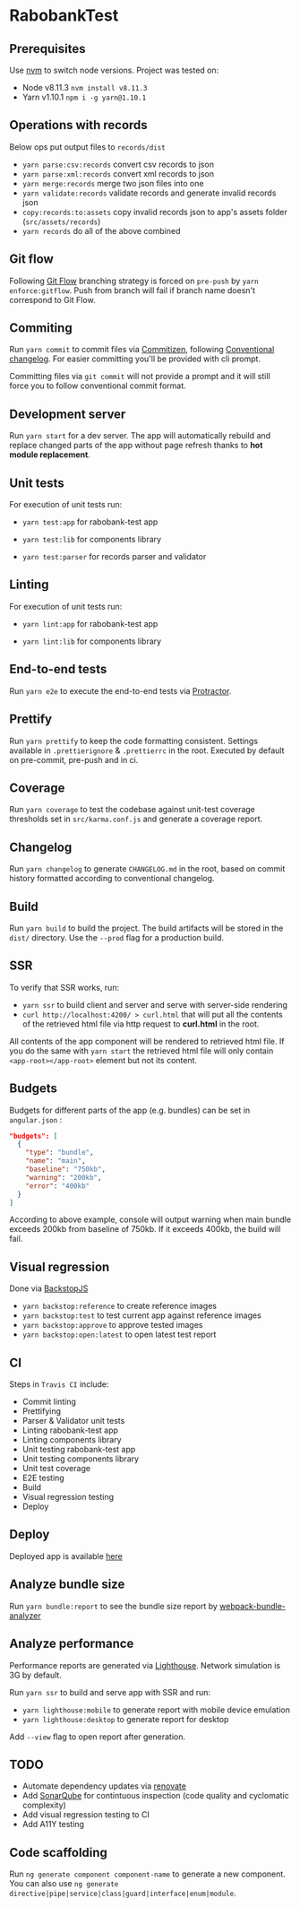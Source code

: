 # RabobankTest

## Prerequisites

Use [nvm](https://github.com/creationix/nvm) to switch node versions. Project was tested on:

- Node v8.11.3 `nvm install v8.11.3`
- Yarn v1.10.1 `npm i -g yarn@1.10.1`

## Operations with records

Below ops put output files to `records/dist`

- `yarn parse:csv:records` convert csv records to json
- `yarn parse:xml:records` convert xml records to json
- `yarn merge:records` merge two json files into one
- `yarn validate:records` validate records and generate invalid records json
- `copy:records:to:assets` copy invalid records json to app's assets folder (`src/assets/records`)
- `yarn records` do all of the above combined

## Git flow

Following [Git Flow](https://nvie.com/posts/a-successful-git-branching-model/) branching strategy is forced
on `pre-push` by `yarn enforce:gitflow`. Push from branch will fail if branch name doesn't correspond to Git Flow.

## Commiting

Run `yarn commit` to commit files via [Commitizen](https://github.com/commitizen/cz-cli),
following [Conventional changelog](https://github.com/conventional-changelog/conventional-changelog).
For easier committing you'll be provided with cli prompt.

Committing files via `git commit` will not provide a prompt and it will still force you to follow conventional commit format.

## Development server

Run `yarn start` for a dev server. The app will automatically rebuild and replace changed parts of the app without page refresh thanks to **hot module replacement**.

## Unit tests

For execution of unit tests run:

- `yarn test:app` for rabobank-test app

- `yarn test:lib` for components library

- `yarn test:parser` for records parser and validator

## Linting

For execution of unit tests run:

- `yarn lint:app` for rabobank-test app

- `yarn lint:lib` for components library

## End-to-end tests

Run `yarn e2e` to execute the end-to-end tests via [Protractor](http://www.protractortest.org/).

## Prettify

Run `yarn prettify` to keep the code formatting consistent. Settings available in `.prettierignore` & `.prettierrc` in the root.
Executed by default on pre-commit, pre-push and in ci.

## Coverage

Run `yarn coverage` to test the codebase against unit-test coverage thresholds set in `src/karma.conf.js` and generate a coverage report.

## Changelog

Run `yarn changelog` to generate `CHANGELOG.md` in the root, based on commit history formatted according to conventional changelog.

## Build

Run `yarn build` to build the project. The build artifacts will be stored in the `dist/` directory. Use the `--prod` flag for a production build.

## SSR

To verify that SSR works, run:

- `yarn ssr` to build client and server and serve with server-side rendering
- `curl http://localhost:4200/ > curl.html` that will put all the contents of the retrieved html file via http request to **curl.html** in the root.

All contents of the app component will be rendered to retrieved html file. If you do the same with `yarn start` the retrieved html file will only contain `<app-root></app-root>` element but not its content.

## Budgets

Budgets for different parts of the app (e.g. bundles) can be set in `angular.json` :

```json
"budgets": [
  {
    "type": "bundle",
    "name": "main",
    "baseline": "750kb",
    "warning": "200kb",
    "error": "400kb"
  }
]
```

According to above example, console will output warning when main bundle exceeds 200kb from baseline of 750kb. If it exceeds 400kb, the build will fail.

## Visual regression

Done via [BackstopJS](https://github.com/garris/BackstopJS)

- `yarn backstop:reference` to create reference images
- `yarn backstop:test` to test current app against reference images
- `yarn backstop:approve` to approve tested images
- `yarn backstop:open:latest` to open latest test report

## CI

Steps in `Travis CI` include:

- Commit linting
- Prettifying
- Parser & Validator unit tests
- Linting rabobank-test app
- Linting components library
- Unit testing rabobank-test app
- Unit testing components library
- Unit test coverage
- E2E testing
- Build
- Visual regression testing
- Deploy

## Deploy

Deployed app is available [here](https://nongrata081.github.io/rabobank-test/)

## Analyze bundle size

Run `yarn bundle:report` to see the bundle size report by [webpack-bundle-analyzer](https://github.com/webpack-contrib/webpack-bundle-analyzer)

## Analyze performance

Performance reports are generated via [Lighthouse](https://github.com/GoogleChrome/lighthouse). Network simulation is 3G by default.

Run `yarn ssr` to build and serve app with SSR and run:

- `yarn lighthouse:mobile` to generate report with mobile device emulation
- `yarn lighthouse:desktop` to generate report for desktop

Add `--view` flag to open report after generation.

## TODO

- Automate dependency updates via [renovate](https://github.com/renovatebot/renovate)
- Add [SonarQube](https://github.com/SonarSource/sonarqube) for contintuous inspection (code quality and cyclomatic complexity)
- Add visual regression testing to CI
- Add A11Y testing

## Code scaffolding

Run `ng generate component component-name` to generate a new component. You can also use `ng generate directive|pipe|service|class|guard|interface|enum|module`.
